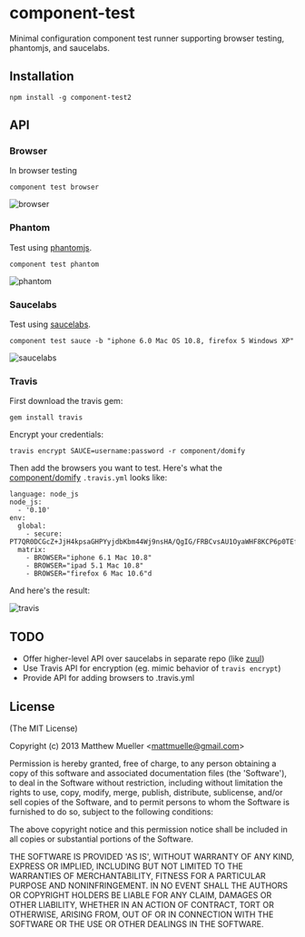 
# component-test

  Minimal configuration component test runner supporting browser testing, phantomjs, and saucelabs.

## Installation

    npm install -g component-test2

## API

### Browser

In browser testing

```
component test browser
```

![browser](https://i.cloudup.com/sQNerIUJuO.png)

### Phantom

Test using [phantomjs](http://phantomjs.org/).

```
component test phantom
```

![phantom](https://i.cloudup.com/z3wclSEdB4.png)

### Saucelabs

Test using [saucelabs](https://saucelabs.com/).

```
component test sauce -b "iphone 6.0 Mac OS 10.8, firefox 5 Windows XP"
```

![saucelabs](https://i.cloudup.com/gauAnVubef.png)

### Travis

First download the travis gem:

```
gem install travis
```

Encrypt your credentials:

```
travis encrypt SAUCE=username:password -r component/domify
```

Then add the browsers you want to test. Here's what the [component/domify](http://github.com/component/domify) `.travis.yml` looks like:

```
language: node_js
node_js:
  - '0.10'
env:
  global:
    - secure: PT7QR0DCGcZ+JjH4kpsaGHPYyjdbKbm44Wj9nsHA/QgIG/FRBCvsAU1OyaWHF8KCP6p0TEfhgeW+vUlZfxlbpDa4eSR8kjqkcNTR1CWKqYfjjQzBFzibrmLE+gKOnIRxFhdwUjzatRc1A2B+jX/03HoIgsUhnG83xiinz21dBJI=
  matrix:
    - BROWSER="iphone 6.1 Mac 10.8"
    - BROWSER="ipad 5.1 Mac 10.8"
    - BROWSER="firefox 6 Mac 10.6"d
```

And here's the result:

![travis](https://i.cloudup.com/zAWWsvZSiC.png)

## TODO

- Offer higher-level API over saucelabs in separate repo (like [zuul](https://github.com/defunctzombie/zuul))
- Use Travis API for encryption (eg. mimic behavior of `travis encrypt`)
- Provide API for adding browsers to .travis.yml

## License

(The MIT License)

Copyright (c) 2013 Matthew Mueller &lt;mattmuelle@gmail.com&gt;

Permission is hereby granted, free of charge, to any person obtaining
a copy of this software and associated documentation files (the
'Software'), to deal in the Software without restriction, including
without limitation the rights to use, copy, modify, merge, publish,
distribute, sublicense, and/or sell copies of the Software, and to
permit persons to whom the Software is furnished to do so, subject to
the following conditions:

The above copyright notice and this permission notice shall be
included in all copies or substantial portions of the Software.

THE SOFTWARE IS PROVIDED 'AS IS', WITHOUT WARRANTY OF ANY KIND,
EXPRESS OR IMPLIED, INCLUDING BUT NOT LIMITED TO THE WARRANTIES OF
MERCHANTABILITY, FITNESS FOR A PARTICULAR PURPOSE AND NONINFRINGEMENT.
IN NO EVENT SHALL THE AUTHORS OR COPYRIGHT HOLDERS BE LIABLE FOR ANY
CLAIM, DAMAGES OR OTHER LIABILITY, WHETHER IN AN ACTION OF CONTRACT,
TORT OR OTHERWISE, ARISING FROM, OUT OF OR IN CONNECTION WITH THE
SOFTWARE OR THE USE OR OTHER DEALINGS IN THE SOFTWARE.
